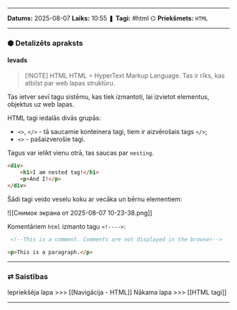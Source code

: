 ___

**Datums:** 2025-08-07
**Laiks:** 10:55
❚ **Tagi:** #html 
⌬ **Priekšmets:**  `HTML`

---
### ⬢ Detalizēts apraksts
#### Ievads

> [!NOTE] HTML
> HTML  = HyperText Markup Language. Tas ir rīks, kas atbilst par web lapas struktūru.

Tas ietver sevī tagu sistēmu, kas tiek izmantoti, lai izvietot elementus, objektus uz web lapas.

HTML tagi iedalās divās grupās:

- `<>`, `</>` - tā saucamie konteinera tagi, tiem ir aizvērošais tags `</>`;
- `<>` - pašaizverošie tagi.

Tagus var ielikt vienu otrā, tas saucas par `nesting`.

```html
<div>
	<h1>I am nested tag!</h1>
	<p>And I!</p>
</div>
```

Šādi tagi veido veselu koku ar vecāka un bērnu elementiem:

![[Снимок экрана от 2025-08-07 10-23-38.png]]

Komentāriem `html` izmanto tagu `<!---->`:

```html
 <!--This is a comment. Comments are not displayed in the browser-->

<p>This is a paragraph.</p> 
```

---
### ⇄ Saistības

Iepriekšēja lapa >>> [[Navigācija - HTML]]
Nākama lapa >>> [[HTML tagi]]

---